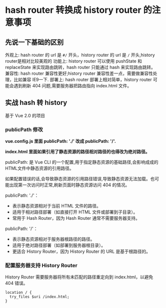 # hash router 转换成 history router 的注意事项

## 先说一下基础的区别

外观上: hash router 的 url 是 `#/` 开头，history router 的 url 是 `/` 开头,history router是相对比较美观的
功能上: history router 可以使用 pushState 和 replaceState 来实现路由跳转，hash router 只能通过 hash 来实现路由跳转。
兼容性: hash router 兼容性更好;history router 兼容性差一点，需要做兼容性处理，比如兼容 IE9一下.
部署上: hash router 部署上相对简单，history router 可能会遇到刷新 404 问题,需要服务器把路由指向 index.html 文件。

## 实战 hash 转 history

基于 Vue 2.0 的项目

### publicPath 修改

**vue.config.js 里面 publicPath: './' 改成 publicPath: '/'.**

**index.html 里面如果引用了静态资源的路径相对路径的也得改为绝对路径。**

publicPath: 是 Vue CLI 的一个配置,用于指定静态资源的基础路径,会影响成成的HTML文件中静态资源的引用路径。

如果配置错误的话,会导致静态资源的引用路径错误,导致静态资源无法加载。也可能出现第一次访问时正常,刷新页面时静态资源访问 404 的情况。

publicPath: './'：

- 表示静态资源相对于当前 HTML 文件的路径。
- 适用于相对路径部署（如直接打开 HTML 文件或部署到子目录）。
- 常用于 Hash Router，因为 Hash Router 通常不需要服务器支持。

publicPath: '/'：

- 表示静态资源相对于服务器根路径的路径。
- 适用于绝对路径部署（如部署到服务器根目录）。
- 更适合 History Router，因为 History Router 的 URL 是基于根路径的。

### 配置服务器支持 History Router

History Router 需要服务器将所有未匹配的路径重定向到 index.html，以避免 404 错误。

```Nginx
location / {
  try_files $uri /index.html;
}
```
